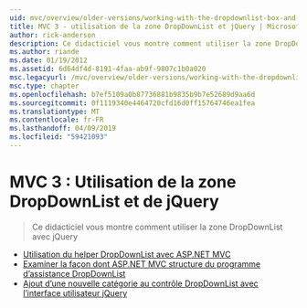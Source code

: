 ```yaml
---
uid: mvc/overview/older-versions/working-with-the-dropdownlist-box-and-jquery/index
title: MVC 3 - utilisation de la zone DropDownList et jQuery | Microsoft Docs
author: rick-anderson
description: Ce didacticiel vous montre comment utiliser la zone DropDownList avec jQuery
ms.author: riande
ms.date: 01/19/2012
ms.assetid: 6d64df4d-8191-4faa-ab9f-9807c1b0a020
msc.legacyurl: /mvc/overview/older-versions/working-with-the-dropdownlist-box-and-jquery
msc.type: chapter
ms.openlocfilehash: b7ef5109a0b87736881b9835b9b7e52689d9aa6d
ms.sourcegitcommit: 0f1119340e4464720cfd16d0ff15764746ea1fea
ms.translationtype: MT
ms.contentlocale: fr-FR
ms.lasthandoff: 04/09/2019
ms.locfileid: "59421093"
---
```

# <a name="mvc-3---working-with-the-dropdownlist-box-and-jquery"></a>MVC 3 : Utilisation de la zone DropDownList et de jQuery

> Ce didacticiel vous montre comment utiliser la zone DropDownList avec jQuery


- [Utilisation du helper DropDownList avec ASP.NET MVC](using-the-dropdownlist-helper-with-aspnet-mvc.md)
- [Examiner la façon dont ASP.NET MVC structure du programme d’assistance DropDownList](examining-how-aspnet-mvc-scaffolds-the-dropdownlist-helper.md)
- [Ajout d’une nouvelle catégorie au contrôle DropDownList avec l’interface utilisateur jQuery](adding-a-new-category-to-the-dropdownlist-using-jquery-ui.md)
